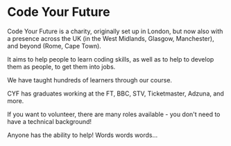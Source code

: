 # Code Your Future

Code Your Future is a charity, originally set up in London, but now also with a presence across the UK (in the West Midlands, Glasgow, Manchester), and beyond (Rome, Cape Town).

It aims to help people to learn coding skills, as well as to help to develop them as people, to get them into jobs.

We have taught hundreds of learners through our course.

CYF has graduates working at the FT, BBC, STV, Ticketmaster, Adzuna, and more.

If you want to volunteer, there are many roles available - you don't need to have a technical background!

Anyone has the ability to help! Words words words...
